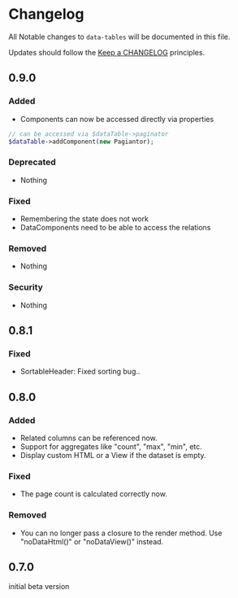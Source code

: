 # Changelog

All Notable changes to `data-tables` will be documented in this file.

Updates should follow the [Keep a CHANGELOG](http://keepachangelog.com/) principles.

## 0.9.0

### Added
- Components can now be accessed directly via properties
``` php
// can be accessed via $dataTable->paginator
$dataTable->addComponent(new Pagiantor);
```

### Deprecated
- Nothing

### Fixed
- Remembering the state does not work
- DataComponents need to be able to access the relations

### Removed
- Nothing

### Security
- Nothing

## 0.8.1

### Fixed
- SortableHeader: Fixed sorting bug..

## 0.8.0

### Added
- Related columns can be referenced now.
- Support for aggregates like "count", "max", "min", etc.
- Display custom HTML or a View if the dataset is empty.

### Fixed
- The page count is calculated correctly now.

### Removed
- You can no longer pass a closure to the render method. Use "noDataHtml()" or "noDataView()" instead.

## 0.7.0

initial beta version
